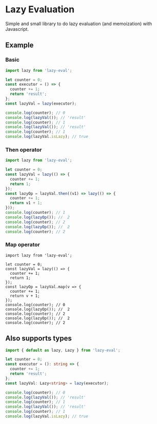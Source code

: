 # Lazy Evaluation

Simple and small library to do lazy evaluation (and memoization) with Javascript.

## Example

### Basic

```javascript
import lazy from 'lazy-eval';

let counter = 0;
const executor = () => {
  counter += 1;
  return 'result';
};
const lazyVal = lazy(executor);

console.log(counter); // 0
console.log(lazyVal()); // 'result'
console.log(counter); // 1
console.log(lazyVal()); // 'result'
console.log(counter); // 1
console.log(lazyVal.isLazy); // true
```

### Then operator

```javascript
import lazy from 'lazy-eval';

let counter = 0;
const lazyVal = lazy(() => {
  counter += 1;
  return 1;
});
const lazyOp = lazyVal.then((v1) => lazy(() => {
  counter += 1;
  return v1 + 1;
}));
console.log(counter); // 1
console.log(lazyOp()); //  2
console.log(counter); // 2
console.log(lazyOp()); //  2
console.log(counter); // 2
```

### Map operator

```
import lazy from 'lazy-eval';

let counter = 0;
const lazyVal = lazy(() => {
  counter += 1;
  return 1;
});
const lazyOp = lazyVal.map(v => {
  counter += 1;
  return v + 1;
});
console.log(counter); // 0
console.log(lazyOp()); //  2
console.log(counter); // 2
console.log(lazyOp()); //  2
console.log(counter); // 2
```

## Also supports types

```typescript
import { default as lazy, Lazy } from 'lazy-eval';

let counter = 0;
const executor = (): string => {
  counter += 1;
  return 'result';
};
const lazyVal: Lazy<string> = lazy(executor);

console.log(counter); // 0
console.log(lazyVal()); // 'result'
console.log(counter); // 1
console.log(lazyVal()); // 'result'
console.log(counter); // 1
console.log(lazyVal.isLazy); // true
```
